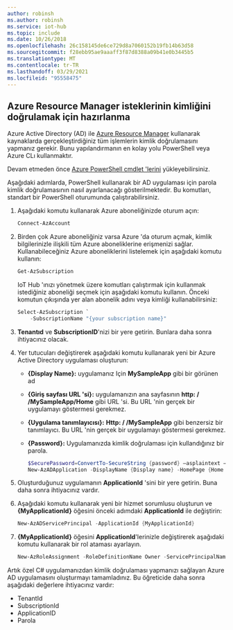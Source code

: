 ```yaml
---
author: robinsh
ms.author: robinsh
ms.service: iot-hub
ms.topic: include
ms.date: 10/26/2018
ms.openlocfilehash: 26c158145de6ce729d8a7060152b19fb14b63d58
ms.sourcegitcommit: f28ebb95ae9aaaff3f87d8388a09b41e0b3445b5
ms.translationtype: MT
ms.contentlocale: tr-TR
ms.lasthandoff: 03/29/2021
ms.locfileid: "95558475"
---
```

## <a name="prepare-to-authenticate-azure-resource-manager-requests"></a>Azure Resource Manager isteklerinin kimliğini doğrulamak için hazırlanma
Azure Active Directory (AD) ile [Azure Resource Manager][lnk-authenticate-arm] kullanarak kaynaklarda gerçekleştirdiğiniz tüm işlemlerin kimlik doğrulamasını yapmanız gerekir. Bunu yapılandırmanın en kolay yolu PowerShell veya Azure CLı kullanmaktır.

Devam etmeden önce [Azure PowerShell cmdlet 'lerini][lnk-powershell-install] yükleyebilirsiniz.

Aşağıdaki adımlarda, PowerShell kullanarak bir AD uygulaması için parola kimlik doğrulamasının nasıl ayarlanacağı gösterilmektedir. Bu komutları, standart bir PowerShell oturumunda çalıştırabilirsiniz.

1. Aşağıdaki komutu kullanarak Azure aboneliğinizde oturum açın:

    ```powershell
    Connect-AzAccount
    ```

1. Birden çok Azure aboneliğiniz varsa Azure 'da oturum açmak, kimlik bilgilerinizle ilişkili tüm Azure aboneliklerine erişmenizi sağlar. Kullanabileceğiniz Azure aboneliklerini listelemek için aşağıdaki komutu kullanın:

    ```powershell
    Get-AzSubscription
    ```

    IoT Hub 'ınızı yönetmek üzere komutları çalıştırmak için kullanmak istediğiniz aboneliği seçmek için aşağıdaki komutu kullanın. Önceki komutun çıkışında yer alan abonelik adını veya kimliği kullanabilirsiniz:

    ```powershell
    Select-AzSubscription `
        -SubscriptionName "{your subscription name}"
    ```

2. **Tenantıd** ve **SubscriptionID**'nizi bir yere getirin. Bunlara daha sonra ihtiyacınız olacak.
3. Yer tutucuları değiştirerek aşağıdaki komutu kullanarak yeni bir Azure Active Directory uygulaması oluşturun:
   
   * **{Display Name}:** uygulamanız Için **MySampleApp** gibi bir görünen ad
   * **{Giriş sayfası URL 'si}:** uygulamanızın ana sayfasının **http: \/ /MySampleApp/Home** gibi URL 'si. Bu URL 'nin gerçek bir uygulamayı göstermesi gerekmez.
   * **{Uygulama tanımlayıcısı}:** **Http: \/ /MySampleApp** gibi benzersiz bir tanımlayıcı. Bu URL 'nin gerçek bir uygulamayı göstermesi gerekmez.
   * **{Password}:** Uygulamanızda kimlik doğrulaması için kullandığınız bir parola.
     
     ```powershell
     $SecurePassword=ConvertTo-SecureString {password} –asplaintext –force
     New-AzADApplication -DisplayName {Display name} -HomePage {Home page URL} -IdentifierUris {Application identifier} -Password $SecurePassword
     ```
4. Oluşturduğunuz uygulamanın **ApplicationId** 'sini bir yere getirin. Buna daha sonra ihtiyacınız vardır.
5. Aşağıdaki komutu kullanarak yeni bir hizmet sorumlusu oluşturun ve **{MyApplicationId}** öğesini önceki adımdaki **ApplicationId** ile değiştirin:
   
    ```powershell
    New-AzADServicePrincipal -ApplicationId {MyApplicationId}
    ```
6. **{MyApplicationId}** öğesini **ApplicationId**'lerinizle değiştirerek aşağıdaki komutu kullanarak bir rol ataması ayarlayın.
   
    ```powershell
    New-AzRoleAssignment -RoleDefinitionName Owner -ServicePrincipalName {MyApplicationId}
    ```

Artık özel C# uygulamanızdan kimlik doğrulaması yapmanızı sağlayan Azure AD uygulamasını oluşturmayı tamamladınız. Bu öğreticide daha sonra aşağıdaki değerlere ihtiyacınız vardır:

* TenantId
* SubscriptionId
* ApplicationID
* Parola

[lnk-authenticate-arm]: /rest/api/
[lnk-powershell-install]: /powershell/azure/install-az-ps